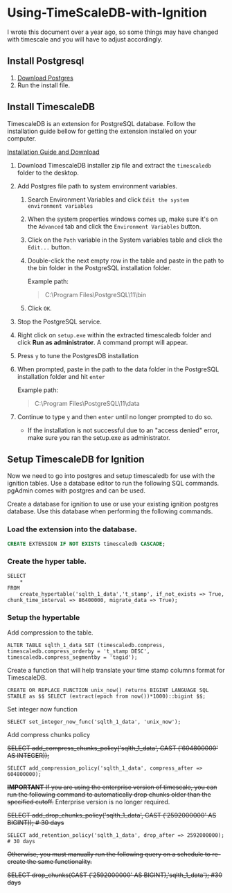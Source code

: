 # Using-TimeScaleDB-with-Ignition

I wrote this document over a year ago, so some things may have changed with timescale and you will have to adjust accordingly.

## Install Postgresql

1. [Download Postgres](https://www.postgresql.org/download/)
2. Run the install file.

## Install TimescaleDB

TimescaleDB is an extension for PostgreSQL database.  Follow the installation guide bellow for getting the extension installed on your computer.

[Installation Guide and Download](https://docs.timescale.com/latest/getting-started/)

1. Download TimescaleDB installer zip file and extract the `timescaledb` folder to the desktop.

2. Add Postgres file path to system environment variables.

   1. Search Environment Variables and click `Edit the system environment variables`

   2. When the system properties windows comes up, make sure it's on the `Advanced` tab  and click the `Environment Variables` button.

   3. Click on the `Path` variable in the System variables table and click the `Edit...` button.

   4. Double-click the next empty row in the table and paste in the path to the bin folder in the PostgreSQL installation folder.

      Example path:

      > C:\Program Files\PostgreSQL\11\bin

   5. Click `OK`.

3. Stop the PostgreSQL service.

4. Right click on `setup.exe` within the extracted timescaledb folder and click **Run as administrator**. A command prompt will appear.

5. Press `y` to tune the PostgresDB installation

6. When prompted, paste in the path to the data folder in the PostgreSQL installation folder and hit `enter`

   Example path:

   > C:\Program Files\PostgreSQL\11\data

7. Continue to type `y` and then `enter` until no longer prompted to do so. 

   * If the installation is not successful due to an "access denied" error, make sure you ran the setup.exe as administrator.

## Setup TimescaleDB for Ignition

Now we need to go into postgres and setup timescaledb for use with the ignition tables.  Use a database editor to run the following SQL commands.  pgAdmin comes with postgres and can be used.

Create a database for ignition to use or use your existing ignition postgres database.  Use this database when performing the following commands.

### Load the extension into the database.

```sql
CREATE EXTENSION IF NOT EXISTS timescaledb CASCADE;
```

### Create the hyper table.

```plsql
SELECT
	* 
FROM 
	create_hypertable('sqlth_1_data','t_stamp', if_not_exists => True, chunk_time_interval => 86400000, migrate_data => True);
```

### Setup the hypertable 

Add compression to the table.

```plsql
ALTER TABLE sqlth_1_data SET (timescaledb.compress, timescaledb.compress_orderby = 't_stamp DESC', timescaledb.compress_segmentby = 'tagid'); 
```

Create a function that will help translate your time stamp columns format for TimescaleDB.

```plsql
CREATE OR REPLACE FUNCTION unix_now() returns BIGINT LANGUAGE SQL STABLE as $$ SELECT (extract(epoch from now())*1000)::bigint $$;
```

Set integer now function

```plsql
SELECT set_integer_now_func('sqlth_1_data', 'unix_now');
```

Add compress chunks policy

~~SELECT add_compress_chunks_policy('sqlth_1_data', CAST ('604800000' AS INTEGER));~~
```plsql
SELECT add_compression_policy('sqlth_1_data', compress_after => 604800000);
```

~~**IMPORTANT** If you are using the enterprise version of timescale, you can run the following command to automatically drop chunks older than the specified cutoff.~~
Enterprise version is no longer required.

~~SELECT add_drop_chunks_policy('sqlth_1_data', CAST ('2592000000' AS BIGINT)); # 30 days~~
```plsql
SELECT add_retention_policy('sqlth_1_data', drop_after => 2592000000); # 30 days
```

~~Otherwise, you must manually run the following query on a schedule to re-create the same functionality.~~

~~SELECT drop_chunks(CAST ('2592000000' AS BIGINT),'sqlth_1_data'); #30 days~~


